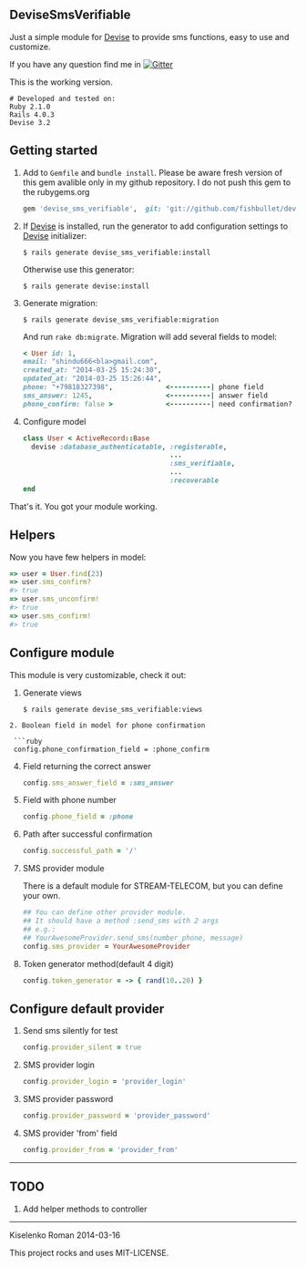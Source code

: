 ## DeviseSmsVerifiable ##

Just a simple module for [Devise](https://github.com/plataformatec/devise) to provide sms functions, easy to use and customize.

If you have any question find me in [![Gitter](https://badges.gitter.im/Join%20Chat.svg)](https://gitter.im/fishbullet/devise_sms_verifiable?utm_source=badge&utm_medium=badge&utm_campaign=pr-badge&utm_content=badge)

This is the working version.
```rbcon
# Developed and tested on:
Ruby 2.1.0
Rails 4.0.3
Devise 3.2
```
## Getting started
1. Add to `Gemfile` and `bundle install`.
Please be aware fresh version of this gem avalible
only in my github repository.
I do not push this gem to the rubygems.org

   ```ruby
   gem 'devise_sms_verifiable',  git: 'git://github.com/fishbullet/devise_sms_verifiable.git'
   ```
2. If [Devise](https://github.com/plataformatec/devise) is installed,
run the generator to add configuration settings
to [Devise](https://github.com/plataformatec/devise) initializer:

   ```irb
   $ rails generate devise_sms_verifiable:install
   ```
   Otherwise use this generator:
   ```irb
   $ rails generate devise:install
   ```
3. Generate migration:

   ```irb
   $ rails generate devise_sms_verifiable:migration
   ```
   And run  `rake db:migrate`. Migration will add several fields to model:
   ```ruby
   < User id: 1,
   email: "shindu666<bla>gmail.com",
   created_at: "2014-03-25 15:24:30",
   updated_at: "2014-03-25 15:26:44",
   phone: "+79818327398",             <----------| phone field
   sms_answer: 1245,                  <----------| answer field
   phone_confirm: false >             <----------| need confirmation?
   ```
4. Configure model

   ```ruby
   class User < ActiveRecord::Base
     devise :database_authenticatable, :registerable,
                                       ...
                                       :sms_verifiable,
                                       ...
                                       :recoverable
   end
   ```

That's it. You got your module working.

## Helpers
Now you have few helpers in model:

```ruby
=> user = User.find(23)
=> user.sms_confirm?
#> true
=> user.sms_unconfirm!
#> true
=> user.sms_confirm!
#> true
```

## Configure module
This module is very customizable, check it out:

1. Generate views

   ```irb
   $ rails generate devise_sms_verifiable:views
  ```
2. Boolean field in model for phone confirmation

   ```ruby
   config.phone_confirmation_field = :phone_confirm
   ```
4. Field returning the correct answer

   ```ruby
   config.sms_answer_field = :sms_answer
   ```
5. Field with phone number

   ```ruby
   config.phone_field = :phone
   ```
6. Path after successful confirmation

   ```ruby
   config.successful_path = '/'
   ```
7. SMS provider module

   There is a default module for STREAM-TELECOM, but you can define your own.<br>

   ```ruby
   ## You can define other provider module.
   ## It should have a method :send_sms with 2 args
   ## e.g.:
   ## YourAwesomeProvider.send_sms(number_phone, message)
   config.sms_provider = YourAwesomeProvider
   ```
8. Token generator method(default 4 digit)

   ```ruby
   config.token_generator = -> { rand(10..20) }
   ```

## Configure default provider
1. Send sms silently for test

   ```ruby
   config.provider_silent = true
   ```
2. SMS provider login

   ```ruby
   config.provider_login = 'provider_login'
   ```
3. SMS provider password

   ```ruby
   config.provider_password = 'provider_password'
   ```
4. SMS provider 'from' field

   ```ruby
   config.provider_from = 'provider_from'
   ```

* * *

## TODO
1. Add helper methods to controller

* * *

Kiselenko Roman 2014-03-16

This project rocks and uses MIT-LICENSE.
